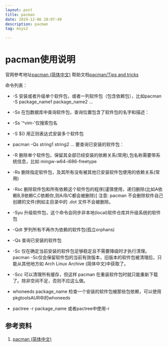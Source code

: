 ```yaml
---
layout: post
title: pacman
date: 2019-12-06 20:07:49
description: pacman
tag: msys2

---
```



# pacman使用说明

官网参考地址[pacman (简体中文)](https://wiki.archlinux.org/index.php/Pacman_(%E7%AE%80%E4%BD%93%E4%B8%AD%E6%96%87))
帮助文档[pacman/Tips and tricks](https://wiki.archlinux.org/index.php/Pacman/Tips_and_tricks)

命令列表：

- -S 安装或者升级单个软件包，或者一列软件包（包含依赖包），比如pacman -S package_name1 package_name2 ...
- -Ss 在包数据库中查询软件包，查询位置包含了软件包的名字和描述：
- -Ss '^vim-'仅搜索包名
- -S $() 用正则表达式安装多个软件包
- pacman -Qs string1 string2 ... 要查询已安装的软件包：
- -R 删除单个软件包，保留其全部已经安装的依赖关系(常用),包名称需要带系统信息，比如 mingw-w64-i686-freetype
- -Rs 删除指定软件包，及其所有没有被其他已安装软件包使用的依赖关系(常用)
- -Rsc 删除软件包和所有依赖这个软件包的程序[谨慎使用，递归删除(比如A依赖B,B依赖C,C依赖你,则A/B/C都会被删除)]
注意: pacman 不会删除软件自己创建的文件(例如主目录中的 .dot 文件不会被删除。

- -Syu 升级软件包，这个命令会同步非本地(local)软件仓库并升级系统的软件包
- -Qdt 罗列所有不再作为依赖的软件包(孤立orphans)
- -Qs 查询已安装的软件包

- -Sc 仅在确定当前安装的软件包足够稳定且不需要降级时才执行清理。pacman -Sc仅会保留软件包的当前有效版本，旧版本的软件包被清理后，只能从其他地方如 Arch Linux Archive (简体中文)中获取了。
- -Scc 可以清理所有缓存，但这样 pacman 在重装软件包时就只能重新下载了。除非空间不足，否则不应这么做。

- whoneeds package_name 检查一个安装的软件包被那些包依赖，可以使用 pkgtoolsAUR中的whoneeds
- pactree -r package_name 或者pactree中使用-r

## 参考资料

1. [pacman (简体中文)](https://wiki.archlinux.org/index.php/Pacman_(%E7%AE%80%E4%BD%93%E4%B8%AD%E6%96%87))
